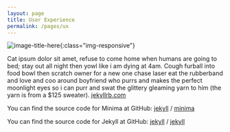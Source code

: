 ```yaml
---
layout: page
title: User Experience
permalink: /pages/ux
---
```

![image-title-here](/assets/img/iterations.png){:class="img-responsive"}

Cat ipsum dolor sit amet, refuse to come home when humans are going to bed; stay out all night then yowl like i am dying at 4am. Cough furball into food bowl then scratch owner for a new one chase laser eat the rubberband and love and coo around boyfriend who purrs and makes the perfect moonlight eyes so i can purr and swat the glittery gleaming yarn to him (the yarn is from a $125 sweater).  [jekyllrb.com](https://jekyllrb.com/)

You can find the source code for Minima at GitHub:
[jekyll][jekyll-organization] /
[minima](https://github.com/jekyll/minima)

You can find the source code for Jekyll at GitHub:
[jekyll][jekyll-organization] /
[jekyll](https://github.com/jekyll/jekyll)

[jekyll-organization]: https://github.com/jekyll
